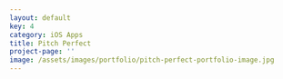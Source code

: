 ```yaml
---
layout: default
key: 4
category: iOS Apps
title: Pitch Perfect
project-page: ''
image: /assets/images/portfolio/pitch-perfect-portfolio-image.jpg
---
```



